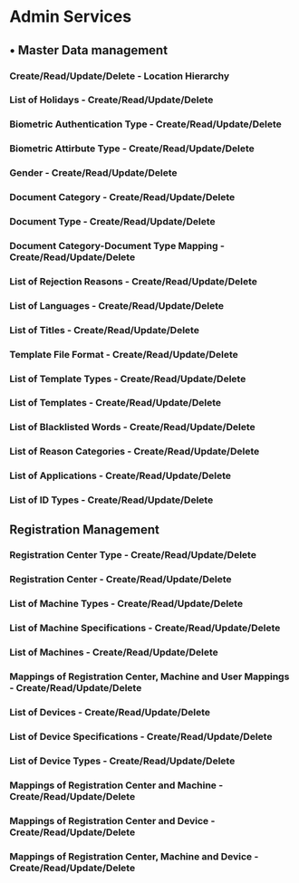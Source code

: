 # Admin Services
## •	Master Data management
### Create/Read/Update/Delete - Location Hierarchy

### List of Holidays - Create/Read/Update/Delete

### Biometric Authentication Type - Create/Read/Update/Delete

### Biometric Attirbute Type - Create/Read/Update/Delete

### Gender - Create/Read/Update/Delete

### Document Category - Create/Read/Update/Delete

### Document Type - Create/Read/Update/Delete

### Document Category-Document Type Mapping - Create/Read/Update/Delete

### List of Rejection Reasons - Create/Read/Update/Delete

### List of Languages - Create/Read/Update/Delete

### List of Titles - Create/Read/Update/Delete

### Template File Format - Create/Read/Update/Delete

### List of Template Types - Create/Read/Update/Delete

### List of Templates - Create/Read/Update/Delete

### List of Blacklisted Words - Create/Read/Update/Delete

### List of Reason Categories - Create/Read/Update/Delete

### List of Applications - Create/Read/Update/Delete

### List of ID Types - Create/Read/Update/Delete

## Registration Management
### Registration Center Type - Create/Read/Update/Delete

### Registration Center - Create/Read/Update/Delete

### List of Machine Types - Create/Read/Update/Delete

### List of Machine Specifications - Create/Read/Update/Delete

### List of Machines - Create/Read/Update/Delete

### Mappings of Registration Center, Machine and User Mappings - Create/Read/Update/Delete

### List of Devices - Create/Read/Update/Delete	

### List of Device Specifications - Create/Read/Update/Delete

### List of Device Types - Create/Read/Update/Delete
### Mappings of Registration Center and Machine - Create/Read/Update/Delete

### Mappings of Registration Center and Device - Create/Read/Update/Delete

### Mappings of Registration Center, Machine and Device - Create/Read/Update/Delete




